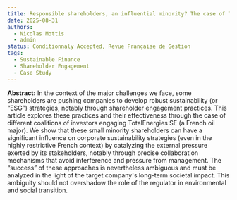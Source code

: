 ```yaml
---
title: Responsible shareholders, an influential minority? The case of TotalEnergies SE (2020-2024)
date: 2025-08-31
authors:
  - Nicolas Mottis
  - admin
status: Conditionnaly Accepted, Revue Française de Gestion
tags:
  - Sustainable Finance
  - Shareholder Engagement
  - Case Study
---
```


**Abstract:** In the context of the major challenges we face, some shareholders are pushing companies to
develop robust sustainability (or “ESG”) strategies, notably through shareholder engagement practices.
This article explores these practices and their effectiveness through the case of different coalitions of
investors engaging TotalEnergies SE (a French oil major). We show that these small minority
shareholders can have a significant influence on corporate sustainability strategies (even in the highly
restrictive French context) by catalyzing the external pressure exerted by its stakeholders, notably
through precise collaboration mechanisms that avoid interference and pressure from management. The
“success” of these approaches is nevertheless ambiguous and must be analyzed in the light of the target
company's long-term societal impact. This ambiguity should not overshadow the role of the regulator in
environmental and social transition.